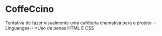 # CoffeCcino
 Tentativa de fazer visualmente uma caféteria chamativa para o projeto
--Linguanges--
*Uso de penas HTML E CSS
